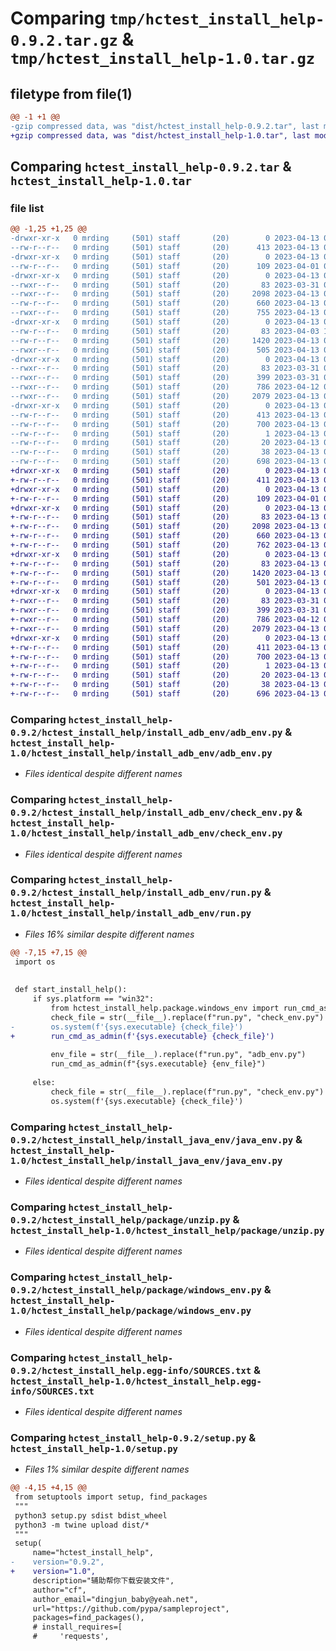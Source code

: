 # Comparing `tmp/hctest_install_help-0.9.2.tar.gz` & `tmp/hctest_install_help-1.0.tar.gz`

## filetype from file(1)

```diff
@@ -1 +1 @@
-gzip compressed data, was "dist/hctest_install_help-0.9.2.tar", last modified: Thu Apr 13 07:44:47 2023, max compression
+gzip compressed data, was "dist/hctest_install_help-1.0.tar", last modified: Thu Apr 13 09:13:42 2023, max compression
```

## Comparing `hctest_install_help-0.9.2.tar` & `hctest_install_help-1.0.tar`

### file list

```diff
@@ -1,25 +1,25 @@
-drwxr-xr-x   0 mrding     (501) staff       (20)        0 2023-04-13 07:44:47.995027 hctest_install_help-0.9.2/
--rw-r--r--   0 mrding     (501) staff       (20)      413 2023-04-13 07:44:47.994572 hctest_install_help-0.9.2/PKG-INFO
-drwxr-xr-x   0 mrding     (501) staff       (20)        0 2023-04-13 07:44:47.981506 hctest_install_help-0.9.2/hctest_install_help/
--rw-r--r--   0 mrding     (501) staff       (20)      109 2023-04-01 06:47:13.000000 hctest_install_help-0.9.2/hctest_install_help/__init__.py
-drwxr-xr-x   0 mrding     (501) staff       (20)        0 2023-04-13 07:44:47.987051 hctest_install_help-0.9.2/hctest_install_help/install_adb_env/
--rwxr--r--   0 mrding     (501) staff       (20)       83 2023-03-31 07:59:08.000000 hctest_install_help-0.9.2/hctest_install_help/install_adb_env/__init__.py
--rwxr--r--   0 mrding     (501) staff       (20)     2098 2023-04-13 06:40:51.000000 hctest_install_help-0.9.2/hctest_install_help/install_adb_env/adb_env.py
--rw-r--r--   0 mrding     (501) staff       (20)      660 2023-04-13 07:37:18.000000 hctest_install_help-0.9.2/hctest_install_help/install_adb_env/check_env.py
--rwxr--r--   0 mrding     (501) staff       (20)      755 2023-04-13 07:38:47.000000 hctest_install_help-0.9.2/hctest_install_help/install_adb_env/run.py
-drwxr-xr-x   0 mrding     (501) staff       (20)        0 2023-04-13 07:44:47.989869 hctest_install_help-0.9.2/hctest_install_help/install_java_env/
--rw-r--r--   0 mrding     (501) staff       (20)       83 2023-04-03 11:03:37.000000 hctest_install_help-0.9.2/hctest_install_help/install_java_env/__init__.py
--rw-r--r--   0 mrding     (501) staff       (20)     1420 2023-04-13 06:40:51.000000 hctest_install_help-0.9.2/hctest_install_help/install_java_env/java_env.py
--rwxr--r--   0 mrding     (501) staff       (20)      505 2023-04-13 07:39:44.000000 hctest_install_help-0.9.2/hctest_install_help/install_java_env/run.py
-drwxr-xr-x   0 mrding     (501) staff       (20)        0 2023-04-13 07:44:47.993449 hctest_install_help-0.9.2/hctest_install_help/package/
--rwxr--r--   0 mrding     (501) staff       (20)       83 2023-03-31 07:59:08.000000 hctest_install_help-0.9.2/hctest_install_help/package/__init__.py
--rwxr--r--   0 mrding     (501) staff       (20)      399 2023-03-31 07:59:08.000000 hctest_install_help-0.9.2/hctest_install_help/package/mac_env.py
--rwxr--r--   0 mrding     (501) staff       (20)      786 2023-04-12 08:32:32.000000 hctest_install_help-0.9.2/hctest_install_help/package/unzip.py
--rwxr--r--   0 mrding     (501) staff       (20)     2079 2023-04-13 07:37:18.000000 hctest_install_help-0.9.2/hctest_install_help/package/windows_env.py
-drwxr-xr-x   0 mrding     (501) staff       (20)        0 2023-04-13 07:44:47.983727 hctest_install_help-0.9.2/hctest_install_help.egg-info/
--rw-r--r--   0 mrding     (501) staff       (20)      413 2023-04-13 07:44:47.000000 hctest_install_help-0.9.2/hctest_install_help.egg-info/PKG-INFO
--rw-r--r--   0 mrding     (501) staff       (20)      700 2023-04-13 07:44:47.000000 hctest_install_help-0.9.2/hctest_install_help.egg-info/SOURCES.txt
--rw-r--r--   0 mrding     (501) staff       (20)        1 2023-04-13 07:44:47.000000 hctest_install_help-0.9.2/hctest_install_help.egg-info/dependency_links.txt
--rw-r--r--   0 mrding     (501) staff       (20)       20 2023-04-13 07:44:47.000000 hctest_install_help-0.9.2/hctest_install_help.egg-info/top_level.txt
--rw-r--r--   0 mrding     (501) staff       (20)       38 2023-04-13 07:44:47.995179 hctest_install_help-0.9.2/setup.cfg
--rw-r--r--   0 mrding     (501) staff       (20)      698 2023-04-13 07:44:47.000000 hctest_install_help-0.9.2/setup.py
+drwxr-xr-x   0 mrding     (501) staff       (20)        0 2023-04-13 09:13:42.498826 hctest_install_help-1.0/
+-rw-r--r--   0 mrding     (501) staff       (20)      411 2023-04-13 09:13:42.498437 hctest_install_help-1.0/PKG-INFO
+drwxr-xr-x   0 mrding     (501) staff       (20)        0 2023-04-13 09:13:42.490420 hctest_install_help-1.0/hctest_install_help/
+-rw-r--r--   0 mrding     (501) staff       (20)      109 2023-04-01 06:47:13.000000 hctest_install_help-1.0/hctest_install_help/__init__.py
+drwxr-xr-x   0 mrding     (501) staff       (20)        0 2023-04-13 09:13:42.494024 hctest_install_help-1.0/hctest_install_help/install_adb_env/
+-rw-r--r--   0 mrding     (501) staff       (20)       83 2023-04-13 09:13:34.000000 hctest_install_help-1.0/hctest_install_help/install_adb_env/__init__.py
+-rw-r--r--   0 mrding     (501) staff       (20)     2098 2023-04-13 09:13:34.000000 hctest_install_help-1.0/hctest_install_help/install_adb_env/adb_env.py
+-rw-r--r--   0 mrding     (501) staff       (20)      660 2023-04-13 09:13:34.000000 hctest_install_help-1.0/hctest_install_help/install_adb_env/check_env.py
+-rw-r--r--   0 mrding     (501) staff       (20)      762 2023-04-13 09:13:34.000000 hctest_install_help-1.0/hctest_install_help/install_adb_env/run.py
+drwxr-xr-x   0 mrding     (501) staff       (20)        0 2023-04-13 09:13:42.495398 hctest_install_help-1.0/hctest_install_help/install_java_env/
+-rw-r--r--   0 mrding     (501) staff       (20)       83 2023-04-13 09:13:34.000000 hctest_install_help-1.0/hctest_install_help/install_java_env/__init__.py
+-rw-r--r--   0 mrding     (501) staff       (20)     1420 2023-04-13 09:13:34.000000 hctest_install_help-1.0/hctest_install_help/install_java_env/java_env.py
+-rw-r--r--   0 mrding     (501) staff       (20)      501 2023-04-13 09:13:34.000000 hctest_install_help-1.0/hctest_install_help/install_java_env/run.py
+drwxr-xr-x   0 mrding     (501) staff       (20)        0 2023-04-13 09:13:42.497672 hctest_install_help-1.0/hctest_install_help/package/
+-rwxr--r--   0 mrding     (501) staff       (20)       83 2023-03-31 07:59:08.000000 hctest_install_help-1.0/hctest_install_help/package/__init__.py
+-rwxr--r--   0 mrding     (501) staff       (20)      399 2023-03-31 07:59:08.000000 hctest_install_help-1.0/hctest_install_help/package/mac_env.py
+-rwxr--r--   0 mrding     (501) staff       (20)      786 2023-04-12 08:32:32.000000 hctest_install_help-1.0/hctest_install_help/package/unzip.py
+-rwxr--r--   0 mrding     (501) staff       (20)     2079 2023-04-13 07:37:18.000000 hctest_install_help-1.0/hctest_install_help/package/windows_env.py
+drwxr-xr-x   0 mrding     (501) staff       (20)        0 2023-04-13 09:13:42.492451 hctest_install_help-1.0/hctest_install_help.egg-info/
+-rw-r--r--   0 mrding     (501) staff       (20)      411 2023-04-13 09:13:42.000000 hctest_install_help-1.0/hctest_install_help.egg-info/PKG-INFO
+-rw-r--r--   0 mrding     (501) staff       (20)      700 2023-04-13 09:13:42.000000 hctest_install_help-1.0/hctest_install_help.egg-info/SOURCES.txt
+-rw-r--r--   0 mrding     (501) staff       (20)        1 2023-04-13 09:13:42.000000 hctest_install_help-1.0/hctest_install_help.egg-info/dependency_links.txt
+-rw-r--r--   0 mrding     (501) staff       (20)       20 2023-04-13 09:13:42.000000 hctest_install_help-1.0/hctest_install_help.egg-info/top_level.txt
+-rw-r--r--   0 mrding     (501) staff       (20)       38 2023-04-13 09:13:42.498993 hctest_install_help-1.0/setup.cfg
+-rw-r--r--   0 mrding     (501) staff       (20)      696 2023-04-13 09:13:25.000000 hctest_install_help-1.0/setup.py
```

### Comparing `hctest_install_help-0.9.2/hctest_install_help/install_adb_env/adb_env.py` & `hctest_install_help-1.0/hctest_install_help/install_adb_env/adb_env.py`

 * *Files identical despite different names*

### Comparing `hctest_install_help-0.9.2/hctest_install_help/install_adb_env/check_env.py` & `hctest_install_help-1.0/hctest_install_help/install_adb_env/check_env.py`

 * *Files identical despite different names*

### Comparing `hctest_install_help-0.9.2/hctest_install_help/install_adb_env/run.py` & `hctest_install_help-1.0/hctest_install_help/install_adb_env/run.py`

 * *Files 16% similar despite different names*

```diff
@@ -7,15 +7,15 @@
 import os
 
 
 def start_install_help():
     if sys.platform == "win32":
         from hctest_install_help.package.windows_env import run_cmd_as_admin
         check_file = str(__file__).replace(f"run.py", "check_env.py")
-        os.system(f'{sys.executable} {check_file}')
+        run_cmd_as_admin(f'{sys.executable} {check_file}')
 
         env_file = str(__file__).replace(f"run.py", "adb_env.py")
         run_cmd_as_admin(f"{sys.executable} {env_file}")
 
     else:
         check_file = str(__file__).replace(f"run.py", "check_env.py")
         os.system(f'{sys.executable} {check_file}')
```

### Comparing `hctest_install_help-0.9.2/hctest_install_help/install_java_env/java_env.py` & `hctest_install_help-1.0/hctest_install_help/install_java_env/java_env.py`

 * *Files identical despite different names*

### Comparing `hctest_install_help-0.9.2/hctest_install_help/package/unzip.py` & `hctest_install_help-1.0/hctest_install_help/package/unzip.py`

 * *Files identical despite different names*

### Comparing `hctest_install_help-0.9.2/hctest_install_help/package/windows_env.py` & `hctest_install_help-1.0/hctest_install_help/package/windows_env.py`

 * *Files identical despite different names*

### Comparing `hctest_install_help-0.9.2/hctest_install_help.egg-info/SOURCES.txt` & `hctest_install_help-1.0/hctest_install_help.egg-info/SOURCES.txt`

 * *Files identical despite different names*

### Comparing `hctest_install_help-0.9.2/setup.py` & `hctest_install_help-1.0/setup.py`

 * *Files 1% similar despite different names*

```diff
@@ -4,15 +4,15 @@
 from setuptools import setup, find_packages
 """
 python3 setup.py sdist bdist_wheel
 python3 -m twine upload dist/*
 """
 setup(
     name="hctest_install_help",
-    version="0.9.2",
+    version="1.0",
     description="辅助帮你下载安装文件",
     author="cf",
     author_email="dingjun_baby@yeah.net",
     url="https://github.com/pypa/sampleproject",
     packages=find_packages(),
     # install_requires=[
     #     'requests',
```

